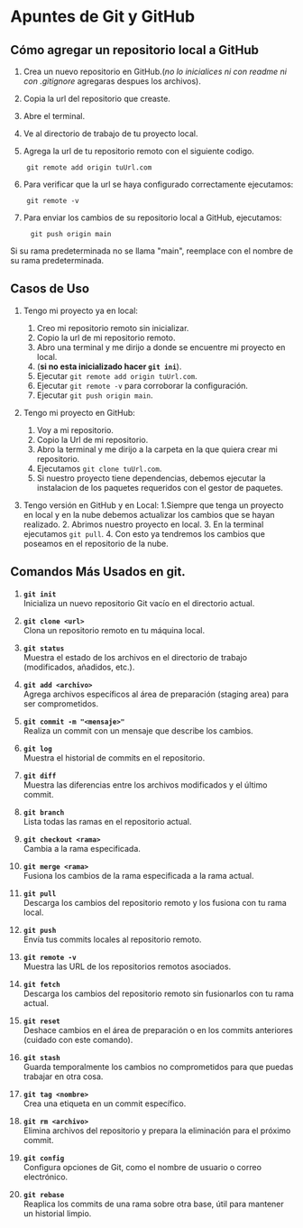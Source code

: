 # Apuntes de Git y GitHub

## Cómo agregar un repositorio local a GitHub

1. Crea un nuevo repositorio en GitHub.(*no lo inicialices ni con readme ni con .gitignore* agregaras despues los archivos).

2. Copia la url del repositorio que creaste.

3. Abre el terminal.

4. Ve al directorio de trabajo de tu proyecto local.

5. Agrega la url de tu repositorio remoto con el siguiente codigo.

```shell
    git remote add origin tuUrl.com
```

6. Para verificar que la url se haya configurado correctamente ejecutamos:

```shell
    git remote -v
```

7. Para enviar los cambios de su repositorio local a GitHub, ejecutamos:

```shell
     git push origin main
```

Si su rama predeterminada no se llama "main", reemplace con el nombre de su rama predeterminada.

## Casos de Uso

1. Tengo mi proyecto ya en local:

    1. Creo mi repositorio remoto sin inicializar.
    2. Copio la url de mi repositorio remoto.
    3. Abro una terminal y me dirijo a donde se encuentre mi proyecto en local.
    4. (**si no esta inicializado hacer `git ini`**).
    5. Ejecutar `git remote add origin tuUrl.com`.
    6. Ejecutar `git remote -v` para corroborar la configuración.
    7. Ejecutar `git push origin main`.

2. Tengo mi proyecto en GitHub:
    1. Voy a mi repositorio.
    2. Copio la Url de mi repositorio.
    3. Abro la terminal y me dirijo a la carpeta en la que quiera crear mi repositorio.
    4. Ejecutamos `git clone tuUrl.com`.
    5. Si nuestro proyecto tiene dependencias, debemos ejecutar la instalacion de los paquetes requeridos con el gestor de paquetes.

3. Tengo versión en GitHub y en Local:
    1.Siempre que tenga un proyecto en local y en la nube debemos actualizar los cambios que se hayan realizado.
    2. Abrimos nuestro proyecto en local.
    3. En la terminal ejecutamos `git pull`.
    4. Con esto ya tendremos los cambios que poseamos en el repositorio de la nube.

## Comandos Más Usados en git.

1. **`git init`**  
   Inicializa un nuevo repositorio Git vacío en el directorio actual.

2. **`git clone <url>`**  
   Clona un repositorio remoto en tu máquina local.

3. **`git status`**  
   Muestra el estado de los archivos en el directorio de trabajo (modificados, añadidos, etc.).

4. **`git add <archivo>`**  
   Agrega archivos específicos al área de preparación (staging area) para ser comprometidos.

5. **`git commit -m "<mensaje>"`**  
   Realiza un commit con un mensaje que describe los cambios.

6. **`git log`**  
   Muestra el historial de commits en el repositorio.

7. **`git diff`**  
   Muestra las diferencias entre los archivos modificados y el último commit.

8. **`git branch`**  
   Lista todas las ramas en el repositorio actual.

9. **`git checkout <rama>`**  
   Cambia a la rama especificada.

10. **`git merge <rama>`**  
   Fusiona los cambios de la rama especificada a la rama actual.

11. **`git pull`**  
   Descarga los cambios del repositorio remoto y los fusiona con tu rama local.

12. **`git push`**  
   Envía tus commits locales al repositorio remoto.

13. **`git remote -v`**  
   Muestra las URL de los repositorios remotos asociados.

14. **`git fetch`**  
   Descarga los cambios del repositorio remoto sin fusionarlos con tu rama actual.

15. **`git reset`**  
   Deshace cambios en el área de preparación o en los commits anteriores (cuidado con este comando).

16. **`git stash`**  
   Guarda temporalmente los cambios no comprometidos para que puedas trabajar en otra cosa.

17. **`git tag <nombre>`**  
   Crea una etiqueta en un commit específico.

18. **`git rm <archivo>`**  
   Elimina archivos del repositorio y prepara la eliminación para el próximo commit.

19. **`git config`**  
   Configura opciones de Git, como el nombre de usuario o correo electrónico.

20. **`git rebase`**  
   Reaplica los commits de una rama sobre otra base, útil para mantener un historial limpio.
